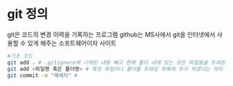 # git 정의

git은 코드의 변경 이력을 기록하는 프로그램
github는 MS사에서 git을 인터넷에서 사용할 수 있게 해주는 소프트웨어이자 사이트

```bash
#기초 코드
git add . # .gitignore에 기재된 내용 빼고 현재 폴더 내에 있는 모든 파일들을 트래킹 목록에 추가하겠다는 의미
git add <파일명 혹은 폴더명> # 특정 파일이나 폴더를 트래킹 목록에 추가 하겠다는 의미
git commit -m "메세지" #
```
